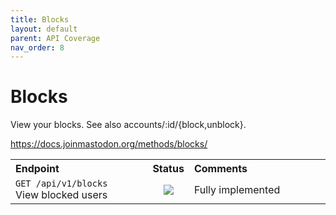 ```yaml
---
title: Blocks
layout: default
parent: API Coverage
nav_order: 8
---
```


# Blocks

View your blocks. See also accounts/:id/{block,unblock}.

<a href="https://docs.joinmastodon.org/methods/blocks/" target="_blank">https://docs.joinmastodon.org/methods/blocks/</a>

<table style="width:100%;table-layout:fixed;">
  <tr>
    <th style="width:45%;text-align:left;">Endpoint</th>
    <th style="width:10%;text-align:center;">Status</th>
    <th style="width:45%;text-align:left;">Comments</th>
  </tr>
  <tr>
    <td style="width:45%;text-align:left;"><code>GET /api/v1/blocks</code><br>View blocked users</td>
    <td style="width:10%;text-align:center;"><img src="/assets/green16.png"></td>
    <td style="width:45%;text-align:left;">Fully implemented</td>
  </tr>
</table>
